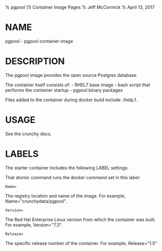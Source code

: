 % pgpool (1) Container Image Pages
% Jeff McCormick
% April 13, 2017

# NAME
pgpool \- pgpool container image

# DESCRIPTION
The pgpool image provides the open source Postgres database.

The container itself consists of:
    - RHEL7 base image
    - bash script that performs the container startup
    - pgpool binary packages

Files added to the container during docker build include: /help.1.

# USAGE
See the crunchy docs.


# LABELS
The starter container includes the following LABEL settings:

That atomic command runs the docker command set in this label:

`Name=`

The registry location and name of the image. For example, Name="crunchydata/pgpool".

`Version=`

The Red Hat Enterprise Linux version from which the container was built. For example, Version="7.3".

`Release=`

The specific release number of the container. For example, Release="1.5"
